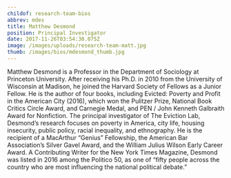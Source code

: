 ```yaml
---
childof: research-team-bios
abbrev: mdes
title: Matthew Desmond
position: Principal Investigator
date: 2017-11-26T03:54:30.075Z
image: /images/uploads/research-team-matt.jpg
thumb: /images/bios/mdesmond_thumb.jpg
---
```

Matthew Desmond is a Professor in the Department of Sociology at Princeton University. After receiving his Ph.D. in 2010 from the University of Wisconsin at Madison, he joined the Harvard Society of Fellows as a Junior Fellow. He is the author of four books, including Evicted: Poverty and Profit in the American City (2016), which won the Pulitzer Prize, National Book Critics Circle Award, and Carnegie Medal, and PEN / John Kenneth Galbraith Award for Nonfiction. The principal investigator of The Eviction Lab, Desmond’s research focuses on poverty in America, city life, housing insecurity, public policy, racial inequality, and ethnography. He is the recipient of a MacArthur “Genius” Fellowship, the American Bar Association’s Silver Gavel Award, and the William Julius Wilson Early Career Award. A Contributing Writer for the New York Times Magazine, Desmond was listed in 2016 among the Politico 50, as one of “fifty people across the country who are most influencing the national political debate.”
